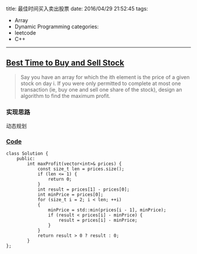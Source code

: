 title: 最佳时间买入卖出股票
date: 2016/04/29 21:52:45
tags:
- Array
- Dynamic Programming
categories:
- leetcode
- C++

---
## [Best Time to Buy and Sell Stock](https://leetcode.com/problems/best-time-to-buy-and-sell-stock/)
> Say you have an array for which the ith element is the price of a given stock on day i.
> If you were only permitted to complete at most one transaction (ie, buy one and sell one share of the stock), design an algorithm to find the maximum profit.

### 实现思路
动态规划

### [Code](https://github.com/Finalcheat/leetcode/blob/master/src/Best-Time-to-Buy-and-Sell-Stock.cpp)
```
class Solution {
    public:
        int maxProfit(vector<int>& prices) {
            const size_t len = prices.size();
            if (len <= 1) {
                return 0;
            }
            int result = prices[1] - prices[0];
            int minPrice = prices[0];
            for (size_t i = 2; i < len; ++i)
            {
                minPrice = std::min(prices[i - 1], minPrice);
                if (result < prices[i] - minPrice) {
                    result = prices[i] - minPrice;
                }
            }
            return result > 0 ? result : 0;
        }
};
```
